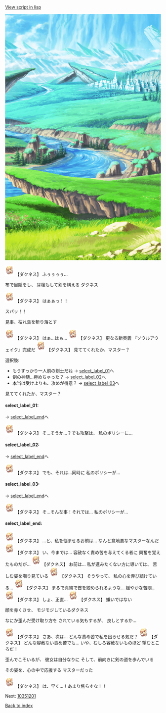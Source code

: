 [View script in lisp](../scripts/10342204.txt)

![plain.png](../images/backgrounds/plain.png)

<img src="../images/units/103421.png" alt="103421.png" height="34"/>
【ダクネス】
ふぅぅぅぅ…

布で目隠をし、
耳栓もして剣を構える
ダクネス

<img src="../images/units/103421.png" alt="103421.png" height="34"/>
【ダクネス】
はぁぁっ！！

スパッ！！

見事、枯れ葉を斬り落とす

<img src="../images/units/103421.png" alt="103421.png" height="34"/>
【ダクネス】
はぁ…はぁ…

<img src="../images/units/103421.png" alt="103421.png" height="34"/>
【ダクネス】
更なる新奥義
『ソウルアウェイク』完成だ

<img src="../images/units/103421.png" alt="103421.png" height="34"/>
【ダクネス】
見ててくれたか、マスター？

選択肢:
- もうすっかり一人前の剣士だね → [select_label_01](#select_label_01)へ
- 剣の神髄…極めちゃった？ → [select_label_02](#select_label_02)へ
- 本当は受けよりも、攻めが得意？ → [select_label_03](#select_label_03)へ

見ててくれたか、マスター？

#### select_label_01:
 → [select_label_end](#select_label_end)へ

<img src="../images/units/103421.png" alt="103421.png" height="34"/>
【ダクネス】
そ…そうか…？でも攻撃は、
私のポリシーに…

#### select_label_02:
 → [select_label_end](#select_label_end)へ

<img src="../images/units/103421.png" alt="103421.png" height="34"/>
【ダクネス】
でも、それは…同時に
私のポリシーが…

#### select_label_03:
 → [select_label_end](#select_label_end)へ

<img src="../images/units/103421.png" alt="103421.png" height="34"/>
【ダクネス】
そ…そんな事！それでは…
私のポリシーが…

#### select_label_end:

<img src="../images/units/103421.png" alt="103421.png" height="34"/>
【ダクネス】
…と、私を悩ませるお前は…
なんと意地悪なマスターなんだ

<img src="../images/units/103421.png" alt="103421.png" height="34"/>
【ダクネス】
い、今までは…
容赦なく責め苦を与えてくる者に
興奮を覚えたものだが…

<img src="../images/units/103421.png" alt="103421.png" height="34"/>
【ダクネス】
お前は…
私が進みたくない方に導いては、
苦しむ姿を嘲り見ている

<img src="../images/units/103421.png" alt="103421.png" height="34"/>
【ダクネス】
そうやって、
私の心を弄び続けている…

<img src="../images/units/103421.png" alt="103421.png" height="34"/>
【ダクネス】
まるで真綿で首を絞められるような…
緩やかな苦悶…

<img src="../images/units/103421.png" alt="103421.png" height="34"/>
【ダクネス】
しょ、正直…

<img src="../images/units/103421.png" alt="103421.png" height="34"/>
【ダクネス】
嫌いではない

顔を赤くさせ、
モジモジしているダクネス

なにか歪んだ受け取り方を
されている気もするが、
良しとするか…

<img src="../images/units/103421.png" alt="103421.png" height="34"/>
【ダクネス】
さあ、次は…
どんな責め苦で私を困らせる気だ？

<img src="../images/units/103421.png" alt="103421.png" height="34"/>
【ダクネス】
どんな容赦ない責め苦でも…
いや、むしろ容赦ないものほど
望むところだ！

歪んでこそいるが、
彼女は自分なりに
そして、前向きに剣の道を歩んでいる

その姿を、心の中で応援する
マスターだった

<img src="../images/units/103421.png" alt="103421.png" height="34"/>
【ダクネス】
は、早く…！あまり焦らすな！！


Next: [10351201](10351201.md)

[Back to index](index.md)
